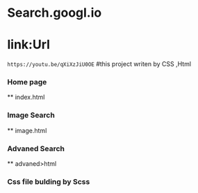 # Search.googl.io
# link:Url
`https://youtu.be/qXiXzJiU0OE`
#this project writen by CSS ,Html

### Home page
** index.html
### Image Search
** image.html

### Advaned Search
** advaned>html

### Css file bulding by Scss
